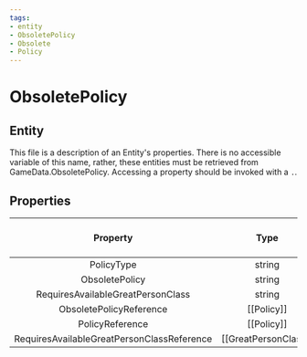 ```yaml
---
tags:
- entity
- ObsoletePolicy
- Obsolete
- Policy
---
```

# ObsoletePolicy
## Entity
This file is a description of an Entity's properties. There is no accessible variable of this name, rather, these entities must be retrieved from GameData.ObsoletePolicy. Accessing a property should be invoked with a `.`.
## Properties
|	Property	|	Type	|	Collection Of Type?	|	May Be Nil?	|	Default	|	References	|	Key	|	Notes	|
|	:-:	|	:-:	|	:-:	|	:-:	|	:-:	|	:-:	|	:-:	|	-:	|
|	PolicyType	|	string	|		|		|		|	[[Policy]].PolicyType	|		|	|
|	ObsoletePolicy	|	string	|		|	✓	|		|	[[Policy]].PolicyType	|		|	|
|	RequiresAvailableGreatPersonClass	|	string	|		|	✓	|		|	[[GreatPersonClass]].GreatPersonClassType	|		|	|
|	ObsoletePolicyReference	|	[[Policy]]	|		|	✓	|		|		|		|	|
|	PolicyReference	|	[[Policy]]	|		|	✓	|		|		|		|	|
|	RequiresAvailableGreatPersonClassReference	|	[[GreatPersonClass]]	|		|	✓	|		|		|		|	|
